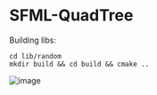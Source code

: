 # SFML-QuadTree

Building libs:
```shell
cd lib/random
mkdir build && cd build && cmake ..
```

![image](https://user-images.githubusercontent.com/51882489/176657588-392215ac-a6c9-49f4-94e6-19be7765a093.png)
